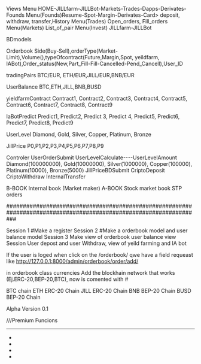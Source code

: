 Views
Menu HOME-JILLfarm-JILLBot-Markets-Trades-Dapps-Derivates-Founds
Menu(Founds)Resume-Spot-Margin-Derivates-Card> deposit, withdraw, transfer,History
Menu(Trades) Open_orders, Fill_orders
Menu(Markets) List_of_pair
Menu(Invest) JILLfarm-JILLBot

BDmodels 


Orderbook Side(Buy-Sell),orderType(Market- Limit),Volume(),typeOfcontract(Future,Margin,Spot, yeildfarm, IABot),Order_status(New,Part_Fill-Fill-Cancelled-Pend_Cancell),User_ID

tradingPairs  BTC/EUR, ETH/EUR,JILL/EUR,BNB/EUR

UserBalance  BTC,ETH,JILL,BNB,BUSD

yieldfarmContract   Contract1, Contract2, Contract3, Contract4, Contract5, Contract6, Contract7, Contract8, Contract9 

IaBotPredict   Predict1, Predict2, Predict 3, Predict 4, Predict5, Predict6, Predict7, Predict8, Predict9



UserLevel Diamond, Gold, Silver, Copper, Platinum, Bronze




JillPrice P0,P1,P2,P3,P4,P5,P6,P7,P8,P9

Controler
UserOrderSubmit
UserLevelCalculate----UserLevelAmount Diamond(100000000), Gold(10000000), Silver(1000000), Copper(100000), Platinum(10000), Bronze(5000)
JillPriceBDSubmit
CriptoDeposit
CriptoWithdraw
InternalTransfer



B-BOOK Internal book (Market maker)
A-BOOK  Stock market book STP orders


###################################################################################################################

Session 1 #Make a register
Session 2 #Make a orderbook model and user balance model
Session 3 Make view of orderbook user balance view
Session User depost and user Withdraw, view of yeild farming and IA bot


If the user is loged when click on the  /orderbook/ qwe have a field requeast like http://127.0.0.1:8000/admin/orderbook/order/add/

in orderbook class currencies Add the blockhain network that works (Ej.ERC-20,BEP-20,BTC), now is comented with #
 
BTC chain 
ETH ERC-20 Chain
JILL ERC-20 Chain
BNB  BEP-20 Chain
BUSD BEP-20 Chain


Alpha Version 0.1

///Premium Funcions

----
-
-
-
-
